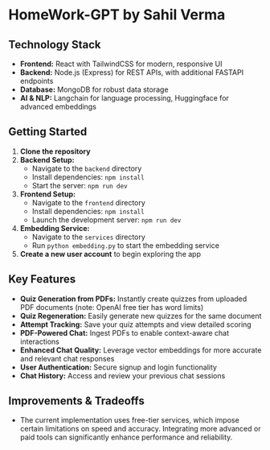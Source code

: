 # HomeWork-GPT by Sahil Verma

## Technology Stack

- **Frontend:** React with TailwindCSS for modern, responsive UI
- **Backend:** Node.js (Express) for REST APIs, with additional FASTAPI endpoints
- **Database:** MongoDB for robust data storage
- **AI & NLP:** Langchain for language processing, Huggingface for advanced embeddings

## Getting Started

1. **Clone the repository**
2. **Backend Setup:**
   - Navigate to the `backend` directory
   - Install dependencies: `npm install`
   - Start the server: `npm run dev`
3. **Frontend Setup:**
   - Navigate to the `frontend` directory
   - Install dependencies: `npm install`
   - Launch the development server: `npm run dev`
4. **Embedding Service:**
   - Navigate to the `services` directory
   - Run `python embedding.py` to start the embedding service
5. **Create a new user account** to begin exploring the app

## Key Features

- **Quiz Generation from PDFs:** Instantly create quizzes from uploaded PDF documents (note: OpenAI free tier has word limits)
- **Quiz Regeneration:** Easily generate new quizzes for the same document
- **Attempt Tracking:** Save your quiz attempts and view detailed scoring
- **PDF-Powered Chat:** Ingest PDFs to enable context-aware chat interactions
- **Enhanced Chat Quality:** Leverage vector embeddings for more accurate and relevant chat responses
- **User Authentication:** Secure signup and login functionality
- **Chat History:** Access and review your previous chat sessions

## Improvements & Tradeoffs

- The current implementation uses free-tier services, which impose certain limitations on speed and accuracy. Integrating more advanced or paid tools can significantly enhance performance and reliability.
